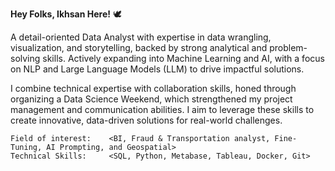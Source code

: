 **Hey Folks, Ikhsan Here!** 🕊

A detail-oriented Data Analyst with expertise in data wrangling, visualization, and storytelling, backed by strong analytical and problem-solving skills. Actively expanding into Machine Learning and AI, with a focus on NLP and Large Language Models (LLM) to drive impactful solutions.

I combine technical expertise with collaboration skills, honed through organizing a Data Science Weekend, which strengthened my project management and communication abilities. I aim to leverage these skills to create innovative, data-driven solutions for real-world challenges.

```
Field of interest:    <BI, Fraud & Transportation analyst, Fine-Tuning, AI Prompting, and Geospatial>
Technical Skills:     <SQL, Python, Metabase, Tableau, Docker, Git>
```
